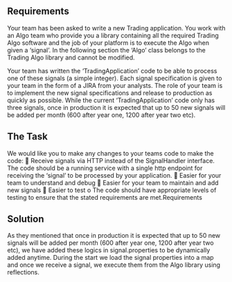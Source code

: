 ## Requirements
Your team has been asked to write a new Trading application. You work with an Algo team
who provide you a library containing all the required Trading Algo software and the job of
your platform is to execute the Algo when given a ‘signal’.
In the following section the ‘Algo’ class belongs to the Trading Algo library and cannot be
modified.

Your team has written the ‘TradingApplication’ code to be able to process one of these
signals (a simple integer). Each signal specification is given to your team in the form of a JIRA
from your analysts. The role of your team is to implement the new signal specifications and
release to production as quickly as possible.
While the current ‘TradingApplication’ code only has three signals, once in production it is
expected that up to 50 new signals will be added per month (600 after year one, 1200 after
year two etc).

## The Task
We would like you to make any changes to your teams code to make the code:
 Receive signals via HTTP instead of the SignalHandler interface. The code should be a
running service with a single http endpoint for receiving the ‘signal’ to be processed
by your application.
 Easier for your team to understand and debug
 Easier for your team to maintain and add new signals
 Easier to test
o The code should have appropriate levels of testing to ensure that the stated
requirements are met.Requirements

## Solution
As they mentioned that once in production it is
expected that up to 50 new signals will be added per month (600 after year one, 1200 after
year two etc), we have added these logics in signal.properties to be dynamically added anytime.
During the start we load the signal properties into a map and once we receive a signal, we execute them from the Algo library using reflections.